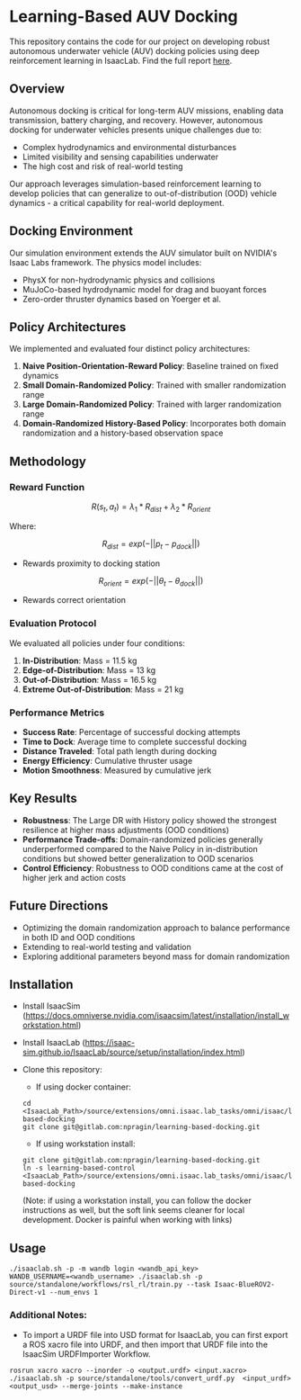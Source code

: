 # Learning-Based AUV Docking

This repository contains the code for our project on developing robust autonomous underwater vehicle (AUV) docking policies using deep reinforcement learning in IsaacLab. Find the full report [here](readme_assets/report.pdf).

## Overview

Autonomous docking is critical for long-term AUV missions, enabling data transmission, battery charging, and recovery. However, autonomous docking for underwater vehicles presents unique challenges due to:
- Complex hydrodynamics and environmental disturbances
- Limited visibility and sensing capabilities underwater
- The high cost and risk of real-world testing

Our approach leverages simulation-based reinforcement learning to develop policies that can generalize to out-of-distribution (OOD) vehicle dynamics - a critical capability for real-world deployment.

## Docking Environment

Our simulation environment extends the AUV simulator built on NVIDIA's Isaac Labs framework. The physics model includes:

- PhysX for non-hydrodynamic physics and collisions
- MuJoCo-based hydrodynamic model for drag and buoyant forces
- Zero-order thruster dynamics based on Yoerger et al.

## Policy Architectures

We implemented and evaluated four distinct policy architectures:

1. **Naive Position-Orientation-Reward Policy**: Baseline trained on fixed dynamics
2. **Small Domain-Randomized Policy**: Trained with smaller randomization range
3. **Large Domain-Randomized Policy**: Trained with larger randomization range
4. **Domain-Randomized History-Based Policy**: Incorporates both domain randomization and a history-based observation space

## Methodology

### Reward Function

$$R(s_t, a_t) = λ_1 * R_{dist} + λ_2 * R_{orient}$$

Where:

$$R_{dist} = exp(-||p_t - p_{dock}||)$$
  - Rewards proximity to docking station

$$R_{orient} = exp(-||θ_t - θ_{dock}||)$$
  - Rewards correct orientation

### Evaluation Protocol

We evaluated all policies under four conditions:
1. **In-Distribution**: Mass = 11.5 kg
2. **Edge-of-Distribution**: Mass = 13 kg
3. **Out-of-Distribution**: Mass = 16.5 kg
4. **Extreme Out-of-Distribution**: Mass = 21 kg

### Performance Metrics
- **Success Rate**: Percentage of successful docking attempts
- **Time to Dock**: Average time to complete successful docking
- **Distance Traveled**: Total path length during docking
- **Energy Efficiency**: Cumulative thruster usage
- **Motion Smoothness**: Measured by cumulative jerk

## Key Results

- **Robustness**: The Large DR with History policy showed the strongest resilience at higher mass adjustments (OOD conditions)
- **Performance Trade-offs**: Domain-randomized policies generally underperformed compared to the Naive Policy in in-distribution conditions but showed better generalization to OOD scenarios
- **Control Efficiency**: Robustness to OOD conditions came at the cost of higher jerk and action costs

## Future Directions

- Optimizing the domain randomization approach to balance performance in both ID and OOD conditions
- Extending to real-world testing and validation
- Exploring additional parameters beyond mass for domain randomization

## Installation

- Install IsaacSim (https://docs.omniverse.nvidia.com/isaacsim/latest/installation/install_workstation.html)
- Install IsaacLab (https://isaac-sim.github.io/IsaacLab/source/setup/installation/index.html)

- Clone this repository:

  - If using docker container:
  ```
  cd <IsaacLab_Path>/source/extensions/omni.isaac.lab_tasks/omni/isaac/lab_tasks/direct/learning-based-docking
  git clone git@gitlab.com:npragin/learning-based-docking.git
  ```

  - If using workstation install:
  ```
  git clone git@gitlab.com:npragin/learning-based-docking.git
  ln -s learning-based-control <IsaacLab_Path>/source/extensions/omni.isaac.lab_tasks/omni/isaac/lab_tasks/direct/learning-based-docking
  ```
  (Note: if using a workstation install, you can follow the docker instructions as well, but the soft link seems cleaner for local development. Docker is painful when working with links)

## Usage

```
./isaaclab.sh -p -m wandb login <wandb_api_key>
WANDB_USERNAME=<wandb_username> ./isaaclab.sh -p source/standalone/workflows/rsl_rl/train.py --task Isaac-BlueROV2-Direct-v1 --num_envs 1
```

### Additional Notes:

 - To import a URDF file into USD format for IsaacLab, you can first export a ROS xacro file into URDF, and then import that URDF file into the IsaacSim URDFImporter Workflow.

 ```
 rosrun xacro xacro --inorder -o <output.urdf> <input.xacro>
 ./isaaclab.sh -p source/standalone/tools/convert_urdf.py  <input_urdf> <output_usd> --merge-joints --make-instance
 ```
